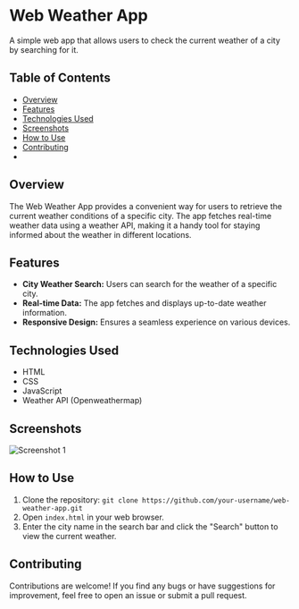 # Web Weather App

A simple web app that allows users to check the current weather of a city by searching for it.

## Table of Contents
- [Overview](#overview)
- [Features](#features)
- [Technologies Used](#technologies-used)
- [Screenshots](#screenshots)
- [How to Use](#how-to-use)
- [Contributing](#contributing)
- 
## Overview
The Web Weather App provides a convenient way for users to retrieve the current weather conditions of a specific city. The app fetches real-time weather data using a weather API, making it a handy tool for staying informed about the weather in different locations.

## Features
- **City Weather Search:** Users can search for the weather of a specific city.
- **Real-time Data:** The app fetches and displays up-to-date weather information.
- **Responsive Design:** Ensures a seamless experience on various devices.

## Technologies Used
- HTML
- CSS
- JavaScript
- Weather API (Openweathermap)


## Screenshots
![Screenshot 1](insert_screenshot1_link_here)

## How to Use
1. Clone the repository: `git clone https://github.com/your-username/web-weather-app.git`
2. Open `index.html` in your web browser.
3. Enter the city name in the search bar and click the "Search" button to view the current weather.

## Contributing
Contributions are welcome! If you find any bugs or have suggestions for improvement, feel free to open an issue or submit a pull request.
